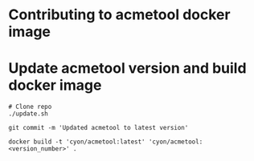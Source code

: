 # Contributing to acmetool docker image

# Update acmetool version and build docker image

```
# Clone repo
./update.sh

git commit -m 'Updated acmetool to latest version'

docker build -t 'cyon/acmetool:latest' 'cyon/acmetool:<version_number>' .
```
